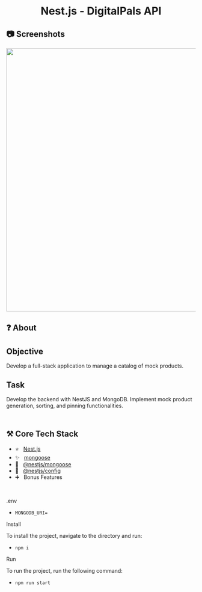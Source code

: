 <h1 align="center">
   Nest.js - DigitalPals API
</h1>

<h2>
📷 Screenshots
</h2>

<p align="center">
  <img src="https://github.com/user-attachments/assets/21769bf7-d671-4f13-894f-b2bc5f6e01ed" width="700" />
</p>

<h2>
❓ About
</h2>

## Objective

Develop a full-stack application to manage a catalog of mock products.

## Task

Develop the backend with NestJS and MongoDB. Implement mock product generation, sorting, and pinning functionalities.

<h2>
<br />
⚒️ Core Tech Stack
</h2>

- ⭐️ &nbsp; [Nest.js](https://nestjs.com)
- ✨ &nbsp; [mongoose](https://www.npmjs.com/package/mongoose)
- 🎉 &nbsp; [@nestjs/mongoose](https://www.npmjs.com/package/@nestjs/mongoose)
- 🎊 &nbsp; [@nestjs/config](https://www.npmjs.com/package/@nestjs/config)
- ➕ &nbsp; Bonus Features

<br />

.env
- `MONGODB_URI=`

Install

To install the project, navigate to the directory and run:

- `npm i`

Run

To run the project, run the following command:

- `npm run start`
